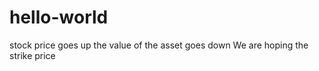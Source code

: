 # hello-world

stock price goes up the value of the asset goes down
We are hoping the 
strike price
